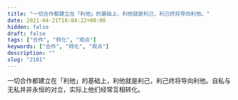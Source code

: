 ```yaml
---
title: "一切合作都建立在「利他」的基础上，利他就是利己，利己终将导向利他。"
date: 2021-04-21T18:04:22+08:00
hidden: false
draft: false
tags: ["合作", "转化", "观点"]
keywords: ["合作", "转化", "观点"]
description: ""
slug: "2101"
---
```


一切合作都建立在「利他」的基础上，利他就是利己，利己终将导向利他。自私与无私并非永恒的对立，实际上他们经常互相转化。